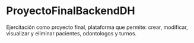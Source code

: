 # ProyectoFinalBackendDH
Ejercitación como proyecto final, plataforma que permite: crear, modificar, visualizar y eliminar pacientes, odontologos y turnos.
